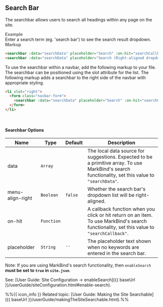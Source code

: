## Search Bar

The searchbar allows users to search all headings within any page on the site.

<box border-left-color="#00B0F0">
  <i style="font-style: normal; font-weight: bold; color: dimgray">Example</i><br>
  Enter a search term (eg. 'search bar') to see the search result dropdown.
  <searchbar :data="searchData" placeholder="Search" :on-hit="searchCallback"></searchbar>
  <br>
  <searchbar :data="searchData" placeholder="Search (Right-aligned dropdown)" :on-hit="searchCallback" menu-align-right></searchbar>
</box>

<tip-box border-left-color="black">
<i style="font-style: normal; font-weight: bold; color: dimgray">Markup</i>

``` html
<searchbar :data="searchData" placeholder="Search" :on-hit="searchCallback"></searchbar>
<searchbar :data="searchData" placeholder="Search (Right-aligned dropdown)" :on-hit="searchCallback" menu-align-right></searchbar>
```

To use the searchbar within a navbar, add the following markup to your file. The searchbar can be positioned using the slot attribute for the list. The following markup adds a searchbar to the right side of the navbar with appropriate styling.

```html
<li slot="right">
  <form class="navbar-form">
    <searchbar :data="searchData" placeholder="Search" :on-hit="searchCallback"></searchbar>
  </form>
</li>
```
</tip-box>
<br>

#### Searchbar Options

Name | Type | Default | Description
---- | ---- | ------- | ------
data | `Array` || The local data source for suggestions. Expected to be a primitive array. To use MarkBind's search functionality, set this value to `"searchData"`.
menu-align-right | `Boolean` | `false` | Whether the search bar's dropdown list will be right-aligned.
on-hit | `Function` || A callback function when you click or hit return on an item. To use MarkBind's search functionality, set this value to `"searchCallback"`.
placeholder | `String` | `''` | The placeholder text shown when no keywords are entered in the search bar.

<box type="warning">

Note: If you are using MarkBind's search functionality, then `enableSearch` **must be set to `true` in `site.json`**.

See: [User Guide: Site Configuration → enableSearch]({{ baseUrl }}/userGuide/siteConfiguration.html#enable-search).

</box>

%%{{ icon_info }} Related topic: [User Guide: Making the Site Searchable]({{ baseUrl }}/userGuide/makingTheSiteSearchable.html).%%
